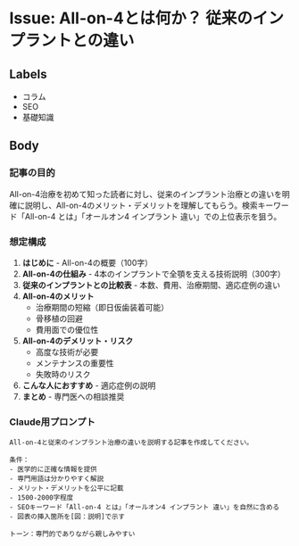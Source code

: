 # Issue: All-on-4とは何か？ 従来のインプラントとの違い

## Labels
- コラム
- SEO
- 基礎知識

## Body

### 記事の目的
All-on-4治療を初めて知った読者に対し、従来のインプラント治療との違いを明確に説明し、All-on-4のメリット・デメリットを理解してもらう。検索キーワード「All-on-4 とは」「オールオン4 インプラント 違い」での上位表示を狙う。

### 想定構成
1. **はじめに** - All-on-4の概要（100字）
2. **All-on-4の仕組み** - 4本のインプラントで全顎を支える技術説明（300字）
3. **従来のインプラントとの比較表** - 本数、費用、治療期間、適応症例の違い
4. **All-on-4のメリット**
   - 治療期間の短縮（即日仮歯装着可能）
   - 骨移植の回避
   - 費用面での優位性
5. **All-on-4のデメリット・リスク**
   - 高度な技術が必要
   - メンテナンスの重要性
   - 失敗時のリスク
6. **こんな人におすすめ** - 適応症例の説明
7. **まとめ** - 専門医への相談推奨

### Claude用プロンプト
```
All-on-4と従来のインプラント治療の違いを説明する記事を作成してください。

条件：
- 医学的に正確な情報を提供
- 専門用語は分かりやすく解説
- メリット・デメリットを公平に記載
- 1500-2000字程度
- SEOキーワード「All-on-4 とは」「オールオン4 インプラント 違い」を自然に含める
- 図表の挿入箇所を[図：説明]で示す

トーン：専門的でありながら親しみやすい
```